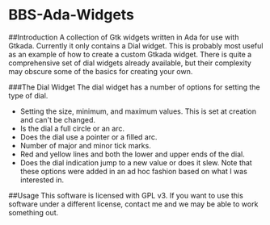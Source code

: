 # BBS-Ada-Widgets
##Introduction
A collection of Gtk widgets written in Ada for use with Gtkada.  Currently it only
contains a Dial widget.  This is probably most useful as an example of how to create
a custom Gtkada widget.  There is quite a comprehensive set of dial widgets already
available, but their complexity may obscure some of the basics for creating your own.

###The Dial Widget
The dial widget has a number of options for setting the type of dial.
* Setting the size, minimum, and maximum values.  This is set at creation and can't be changed.
* Is the dial a full circle or an arc.
* Does the dial use a pointer or a filled arc.
* Number of major and minor tick marks.
* Red and yellow lines and both the lower and upper ends of the dial.
* Does the dial indication jump to a new value or does it slew.
Note that these options were added in an ad hoc fashion based on what I was interested in.

##Usage
This software is licensed with GPL v3.  If you want to use this software under a different
license, contact me and we may be able to work something out.
